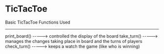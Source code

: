 # TicTacToe
Basic TicTacToe
Functions Used
__________________
print_board()  -----> controlled the display of the board
take_turn()    -----> manages the changes taking place in board and the turns of players
check_turn()   -----> keeps a watch the game (like who is winning)
